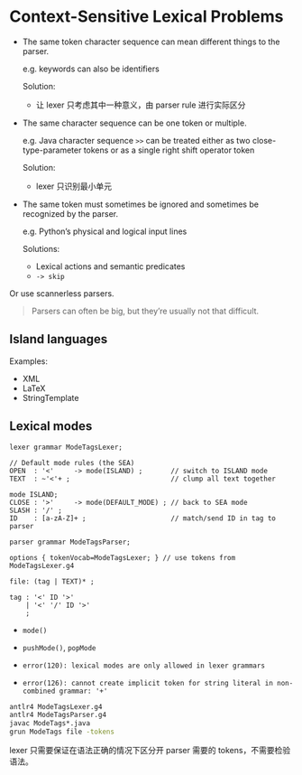 # Context-Sensitive Lexical Problems
- The same token character sequence can mean different things to the parser.
  
  e.g. keywords can also be identifiers
  
  Solution:
  - 让 lexer 只考虑其中一种意义，由 parser rule 进行实际区分

- The same character sequence can be one token or multiple.
  
  e.g. Java character sequence `>>` can be treated either as two close-type-parameter tokens or as a single right shift operator token
  
  Solution:
  - lexer 只识别最小单元

- The same token must sometimes be ignored and sometimes be recognized by the parser.
  
  e.g. Python’s physical and logical input lines
  
  Solutions:
  - Lexical actions and semantic predicates
  - `-> skip`

Or use scannerless parsers.

> Parsers can often be big, but they’re usually not that difficult.

## Island languages
Examples:
- XML
- LaTeX
- StringTemplate

## Lexical modes
```antlr
lexer grammar ModeTagsLexer;

// Default mode rules (the SEA)
OPEN  : '<'     -> mode(ISLAND) ;       // switch to ISLAND mode
TEXT  : ~'<'+ ;                         // clump all text together

mode ISLAND;
CLOSE : '>'     -> mode(DEFAULT_MODE) ; // back to SEA mode 
SLASH : '/' ;
ID    : [a-zA-Z]+ ;                     // match/send ID in tag to parser
```
```antlr
parser grammar ModeTagsParser;

options { tokenVocab=ModeTagsLexer; } // use tokens from ModeTagsLexer.g4

file: (tag | TEXT)* ;

tag : '<' ID '>'
    | '<' '/' ID '>'
    ;
```
- `mode()`
- `pushMode()`, `popMode`

- `error(120): lexical modes are only allowed in lexer grammars`
- `error(126): cannot create implicit token for string literal in non-combined grammar: '+'`

```cmd
antlr4 ModeTagsLexer.g4
antlr4 ModeTagsParser.g4
javac ModeTags*.java
grun ModeTags file -tokens
```

lexer 只需要保证在语法正确的情况下区分开 parser 需要的 tokens，不需要检验语法。